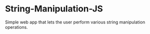 # String-Manipulation-JS
Simple web app that lets the user perform various string manipulation operations.
